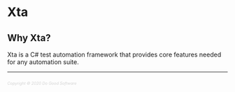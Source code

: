 # Xta

## Why Xta?

Xta is a C# test automation framework that provides core features needed for any automation suite.




------
###### <span style="color:lightgray;font-size:xx-small;">Copyright © 2020 Do Good Software</span>
